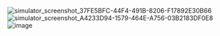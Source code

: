 ![simulator_screenshot_37FE5BFC-44F4-491B-8206-F17892E30B66](https://github.com/user-attachments/assets/3ab33c63-d502-4b8b-99f4-dc06e9ed8cfb)
![simulator_screenshot_A4233D94-1579-464E-A756-03B2183DF0E8](https://github.com/user-attachments/assets/120b7f33-8329-4cfd-9fe7-e94904f82d93)
![image](https://github.com/user-attachments/assets/3083b582-1029-4709-b06c-c6a377bde8b8)
